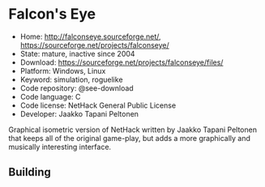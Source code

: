 # Falcon's Eye

- Home: http://falconseye.sourceforge.net/, https://sourceforge.net/projects/falconseye/
- State: mature, inactive since 2004
- Download: https://sourceforge.net/projects/falconseye/files/
- Platform: Windows, Linux
- Keyword: simulation, roguelike
- Code repository: @see-download
- Code language: C
- Code license: NetHack General Public License
- Developer: Jaakko Tapani Peltonen

Graphical isometric version of NetHack written by Jaakko Tapani Peltonen that keeps all of the original game-play, but adds a more graphically and musically interesting interface.

## Building
